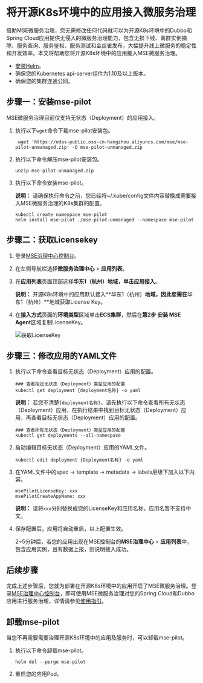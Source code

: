 # 将开源K8s环境中的应用接入微服务治理

借助MSE微服务治理，您无需修改任何代码就可以为开源K8s环境中的Dubbo和Spring Cloud应用提供无侵入的微服务治理能力，包含无损下线、离群实例摘除、服务查询、服务鉴权、服务测试和金丝雀发布，大幅提升线上微服务的稳定性和开发效率。本文将帮助您将开源K8s环境中的应用接入MSE微服务治理。

-   [安装Helm](https://helm.sh/docs/intro/install/)。
-   确保您的Kubernetes api-server组件为1.10及以上版本。
-   确保您的集群连通公网。

## 步骤一：安装mse-pilot

MSE微服务治理目前仅支持无状态（Deployment）的应用接入。

1.  执行以下`wget`命令下载mse-pilot安装包。

    ```
     wget 'https://edas-public.oss-cn-hangzhou.aliyuncs.com/mse/mse-pilot-unmanaged.zip' -O mse-pilot-unmanaged.zip
    ```

2.  执行以下命令解压mse-pilot安装包。

    ```
    unzip mse-pilot-unmanaged.zip                        
    ```

3.  执行以下命令安装mse-pilot。

    **说明：** 请确保执行命令之前，您已经将~/.kube/config文件内容替换成需要接入MSE微服务治理的K8s集群的配置。

    ```
    kubectl create namespace mse-pilot
    helm install mse-pilot ./mse-pilot-unmanaged --namespace mse-pilot                        
    ```


## 步骤二：获取Licensekey

1.  登录[MSE治理中心控制台](https://mse.console.aliyun.com/?spm=a2c4g.11186623.2.13.f90a6a60WiEx0N#/msc/home)。

2.  在左侧导航栏选择**微服务治理中心** \> **应用列表**。

3.  在**应用列表**页面顶部选择**华东1（杭州）**地域，单击**应用接入**。

    **说明：** 开源K8s环境中的应用默认接入**华东1（杭州）**地域，因此您需在**华东1（杭州）**地域获取License Key。

4.  在**接入方式**页面的**环境类型**区域单击**ECS集群**，然后在**第2步 安装 MSE Agent**区域复制LicenseKey。

    ![获取LicenseKey](https://static-aliyun-doc.oss-accelerate.aliyuncs.com/assets/img/zh-CN/4262458061/p203783.png)


## 步骤三：修改应用的YAML文件

1.  执行以下命令查看目标无状态（Deployment）应用的配置。

    ```
    ### 查看指定无状态（Deployment）类型应用的配置
    kubectl get deployment {deployment名称} -o yaml                            
    ```

    **说明：** 若您不清楚`{deployment名称}`，请先执行以下命令查看所有无状态（Deployment）应用，在执行结果中找到目标无状态（Deployment）应用，再查看目标无状态（Deployment）应用的配置。

    ```
    ### 查看所有无状态（Deployment）类型应用的配置
    kubectl get deployments --all-namespace                
    ```

2.  启动编辑目标无状态（Deployment）应用的YAML文件。

    ```
    kubectl edit deployment {Deployment名称} -o yaml                        
    ```

3.  在YAML文件中的spec -\> template -\> metadata -\> labels层级下加入以下内容。

    ```
    msePilotLicenseKey: xxx
    msePilotCreateAppName: xxx                           
    ```

    **说明：** 请将`xxx`分别替换成您的LicenseKey和应用名称，应用名暂不支持中文。

4.  保存配置后，应用将自动重启，以上配置生效。

    2~5分钟后，若您的应用出现在MSE控制台的**MSE治理中心** \> **应用列表**中，包含应用实例，且有数据上报，则说明接入成功。


## 后续步骤

完成上述步骤后，您就为部署在开源K8s环境中的应用开启了MSE微服务治理。登录[MSE治理中心控制台](https://mse.console.aliyun.com/#/msc/home)，即可使用MSE微服务治理对您的Spring Cloud和Dubbo应用进行服务治理，详情请参见[使用指引](/cn.zh-CN/.md)。

## 卸载mse-pilot

当您不再需要需要治理开源K8s环境中的应用及服务时，可以卸载mse-pilot。

1.  执行以下命令卸载mse-pilot。

    ```
    helm del --purge mse-pilot
    ```

2.  重启您的应用Pod。


